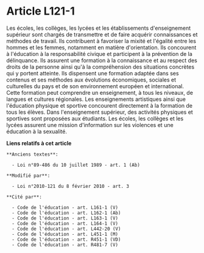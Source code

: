 # Article L121-1

Les écoles, les collèges, les lycées et les établissements d'enseignement supérieur sont chargés de transmettre et de faire
acquérir connaissances et méthodes de travail. Ils contribuent à favoriser la mixité et l'égalité entre les hommes et les
femmes, notamment en matière d'orientation. Ils concourent à l'éducation à la responsabilité civique et participent à la
prévention de la délinquance. Ils assurent une formation à la connaissance et au respect des droits de la personne ainsi qu'à
la compréhension des situations concrètes qui y portent atteinte. Ils dispensent une formation adaptée dans ses contenus et
ses méthodes aux évolutions économiques, sociales et culturelles du pays et de son environnement européen et international.
Cette formation peut comprendre un enseignement, à tous les niveaux, de langues et cultures régionales. Les enseignements
artistiques ainsi que l'éducation physique et sportive concourent directement à la formation de tous les élèves. Dans
l'enseignement supérieur, des activités physiques et sportives sont proposées aux étudiants. Les écoles, les collèges et les
lycées assurent une mission d'information sur les violences et une éducation à la sexualité.

**Liens relatifs à cet article**

	**Anciens textes**:

	  - Loi n°89-486 du 10 juillet 1989 - art. 1 (Ab)

	**Modifié par**:

	  - Loi n°2010-121 du 8 février 2010 - art. 3

	**Cité par**:

	  - Code de l'éducation - art. L161-1 (V)
	  - Code de l'éducation - art. L162-1 (Ab)
	  - Code de l'éducation - art. L163-1 (V)
	  - Code de l'éducation - art. L164-1 (V)
	  - Code de l'éducation - art. L442-20 (V)
	  - Code de l'éducation - art. L451-1 (M)
	  - Code de l'éducation - art. R451-1 (VD)
	  - Code de l'éducation - art. R481-7 (V)
